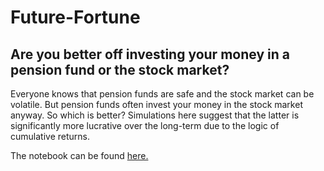 # Future-Fortune
## Are you better off investing your money in a pension fund or the stock market?

Everyone knows that pension funds are safe and the stock market can be volatile. But pension funds often invest your money in the stock market anyway. So which is better? Simulations here suggest that the latter is significantly more lucrative over the long-term due to the logic of cumulative returns.

The notebook can be found [here.](future_fortune.ipynb)
